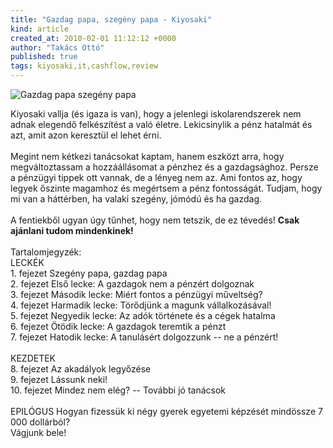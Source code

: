 ```yaml
---
title: "Gazdag papa, szegény papa - Kiyosaki"
kind: article
created_at: 2010-02-01 11:12:12 +0000
author: "Takács Ottó"
published: true
tags: kiyosaki,it,cashflow,review
---
```

<p><img alt="Gazdag papa szegény papa" src="/sites/default/files/gazdagpapa.jpg" />
</p>

<p>Kiyosaki vallja (és igaza is van), hogy a jelenlegi iskolarendszerek nem adnak elegendő felkészítést a való életre. Lekicsinylik a pénz hatalmát és azt, amit azon keresztül el lehet érni.<br />
<br />
Megint nem kétkezi tanácsokat kaptam, hanem eszközt arra, hogy megváltoztassam a hozzáállásomat a pénzhez és a gazdagsághoz. Persze a pénzügyi tippek ott vannak, de a lényeg nem az. Ami fontos az, hogy legyek őszinte magamhoz és megértsem a pénz fontosságát. Tudjam, hogy mi van a háttérben, ha valaki szegény, jómódú és ha gazdag.<br />
<br />
A fentiekből ugyan úgy tűnhet, hogy nem tetszik, de ez tévedés! <strong>Csak ajánlani tudom mindenkinek!</strong><br />
<br />
Tartalomjegyzék:<br />
LECKÉK<br />
1. fejezet Szegény papa, gazdag papa<br />
2. fejezet Első lecke: A gazdagok nem a pénzért dolgoznak<br />
3. fejezet Második lecke: Miért fontos a pénzügyi műveltség?<br />
4. fejezet Harmadik lecke: Törődjünk a magunk vállalkozásával!<br />
5. fejezet Negyedik lecke: Az adók története és a cégek hatalma<br />
6. fejezet Ötödik lecke: A gazdagok teremtik a pénzt<br />
7. fejezet Hatodik lecke: A tanulásért dolgozzunk -- ne a pénzért!<br />
<br />
KEZDETEK<br />
8. fejezet Az akadályok legyőzése<br />
9. fejezet Lássunk neki!<br />
10. fejezet Mindez nem elég? -- További jó tanácsok<br />
<br />
EPILÓGUS Hogyan fizessük ki négy gyerek egyetemi képzését mindössze 7 000 dollárból?<br />
Vágjunk bele!<br />
</p>

<div class='old-comments'></div>